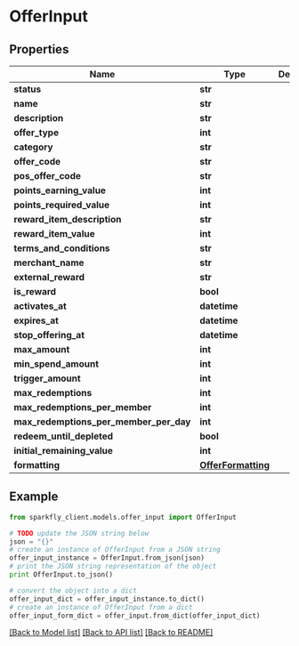 # OfferInput


## Properties
Name | Type | Description | Notes
------------ | ------------- | ------------- | -------------
**status** | **str** |  | [optional] 
**name** | **str** |  | [optional] 
**description** | **str** |  | [optional] 
**offer_type** | **int** |  | [optional] 
**category** | **str** |  | [optional] 
**offer_code** | **str** |  | [optional] 
**pos_offer_code** | **str** |  | [optional] 
**points_earning_value** | **int** |  | [optional] 
**points_required_value** | **int** |  | [optional] 
**reward_item_description** | **str** |  | [optional] 
**reward_item_value** | **int** |  | [optional] 
**terms_and_conditions** | **str** |  | [optional] 
**merchant_name** | **str** |  | [optional] 
**external_reward** | **str** |  | [optional] 
**is_reward** | **bool** |  | [optional] 
**activates_at** | **datetime** |  | [optional] 
**expires_at** | **datetime** |  | [optional] 
**stop_offering_at** | **datetime** |  | [optional] 
**max_amount** | **int** |  | [optional] 
**min_spend_amount** | **int** |  | [optional] 
**trigger_amount** | **int** |  | [optional] 
**max_redemptions** | **int** |  | [optional] 
**max_redemptions_per_member** | **int** |  | [optional] 
**max_redemptions_per_member_per_day** | **int** |  | [optional] 
**redeem_until_depleted** | **bool** |  | [optional] 
**initial_remaining_value** | **int** |  | [optional] 
**formatting** | [**OfferFormatting**](OfferFormatting.md) |  | [optional] 

## Example

```python
from sparkfly_client.models.offer_input import OfferInput

# TODO update the JSON string below
json = "{}"
# create an instance of OfferInput from a JSON string
offer_input_instance = OfferInput.from_json(json)
# print the JSON string representation of the object
print OfferInput.to_json()

# convert the object into a dict
offer_input_dict = offer_input_instance.to_dict()
# create an instance of OfferInput from a dict
offer_input_form_dict = offer_input.from_dict(offer_input_dict)
```
[[Back to Model list]](../README.md#documentation-for-models) [[Back to API list]](../README.md#documentation-for-api-endpoints) [[Back to README]](../README.md)



